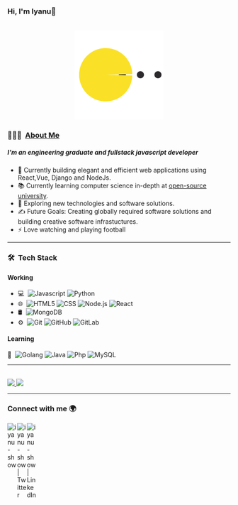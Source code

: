 ### Hi, I'm Iyanu👋 
<div align="center">
	<br>
	<img src="https://raw.githubusercontent.com/Aniket965/Aniket965/master/pacman.svg?sanitize=true" width="200" height="200">
</div>

### 👨🏻‍💻 &nbsp;[About Me][website]
##### I'm an engineering graduate and fullstack javascript developer  
- 💼 Currently building elegant and efficient web applications using React,Vue, Django and NodeJs.
- 📚 Currently learning computer science in-depth at [open-source university](https://github.com/ForrestKnight/open-source-cs).
- 🤔 Exploring new technologies and software solutions.
- ✍️ Future Goals: Creating globally required software solutions and building creative software infrastuctures.
- ⚡ Love watching and playing football


---
### 🛠 &nbsp;Tech Stack</h3>
#### Working
- 💻&nbsp; 
  ![Javascript](https://img.shields.io/badge/-JavaScript-333333?style=flat&logo=javascript)
  ![Python](https://img.shields.io/badge/-Python-333333?style=flat&logo=python)
- 🌐&nbsp; 
  ![HTML5](https://img.shields.io/badge/-HTML5-333333?style=flat&logo=HTML5)
  ![CSS](https://img.shields.io/badge/-CSS-333333?style=flat&logo=CSS3&logoColor=1572B6)
  ![Node.js](https://img.shields.io/badge/-Node.js-333333?style=flat&logo=node.js)
  ![React](https://img.shields.io/badge/-React-333333?style=flat&logo=react)
- 🛢&nbsp; 
  ![MongoDB](https://img.shields.io/badge/-MongoDB-333333?style=flat&logo=mongodb)
- ⚙️&nbsp; 
  ![Git](https://img.shields.io/badge/-Git-333333?style=flat&logo=git)
  ![GitHub](https://img.shields.io/badge/-GitHub-333333?style=flat&logo=github)
  ![GitLab](https://img.shields.io/badge/-GitLab-333333?style=flat&logo=gitlab)

#### Learning
🌱&nbsp; 
![Golang](https://img.shields.io/badge/-Go-333333?style=flat&logo=go)
![Java](https://img.shields.io/badge/-Java-333333?style=flat&logo=Java&logoColor=007396)
![Php](https://img.shields.io/badge/-PHP-333333?style=flat&logo=php)
![MySQL](https://img.shields.io/badge/-MySQL-333333?style=flat&logo=mysql)

---
<br>
<a href="https://github.com/iyanushow">
  <img height="180em" src="https://github-readme-stats.vercel.app/api?username=iyanushow&show_icons=true&hide_border=true" />
  <img height="180em" src="https://github-readme-stats.vercel.app/api/top-langs/?username=iyanushow&show_icons=true&hide_border=true&layout=compact" />
</a>

---

### Connect with me 🌍
[<img align="left" alt="iyanu-show" width="22px" src="https://cdn.jsdelivr.net/npm/simple-icons@v5/icons/react.svg" />][website]
[<img align="left" alt="iyanu-show | Twitter" width="22px" src="https://cdn.jsdelivr.net/npm/simple-icons@v5/icons/twitter.svg" />][twitter]
[<img align="left" alt="iyanu-show | LinkedIn" width="22px"  src="https://cdn.jsdelivr.net/npm/simple-icons@v5/icons/linkedin.svg" />][linkedin]


<br/>

[website]: https://iyanushowportfolio.netlify.app/
[twitter]: https://twitter.com/the_iyanu
[linkedin]: https://www.linkedin.com/in/iyanuoluwa-sowande-0522/
